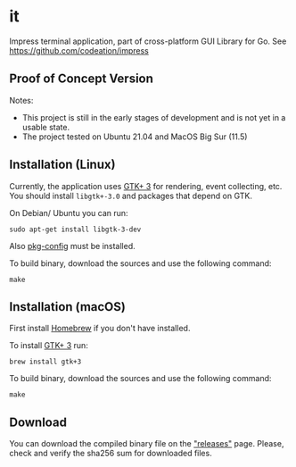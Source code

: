 # it
Impress terminal application, part of cross-platform GUI Library for Go. See https://github.com/codeation/impress

## Proof of Concept Version

Notes:

- This project is still in the early stages of development and is not yet in a usable state.
- The project tested on Ubuntu 21.04 and MacOS Big Sur (11.5)

## Installation (Linux)

Currently, the application uses [GTK+ 3](https://www.gtk.org)
for rendering, event collecting, etc. You should install `libgtk+-3.0` and packages that depend on GTK.

On Debian/ Ubuntu you can run:

```
sudo apt-get install libgtk-3-dev
```

Also [pkg-config](https://www.freedesktop.org/wiki/Software/pkg-config/) must be installed.

To build binary, download the sources and use the following command:

```
make
```

## Installation (macOS)

First install [Homebrew](https://brew.sh/) if you don't have installed.

To install [GTK+ 3](https://www.gtk.org) run:

```
brew install gtk+3
```

To build binary, download the sources and use the following command:

```
make
```

## Download

You can download the compiled binary file on the ["releases"](https://github.com/codeation/it/releases) page.
Please, check and verify the sha256 sum for downloaded files.
